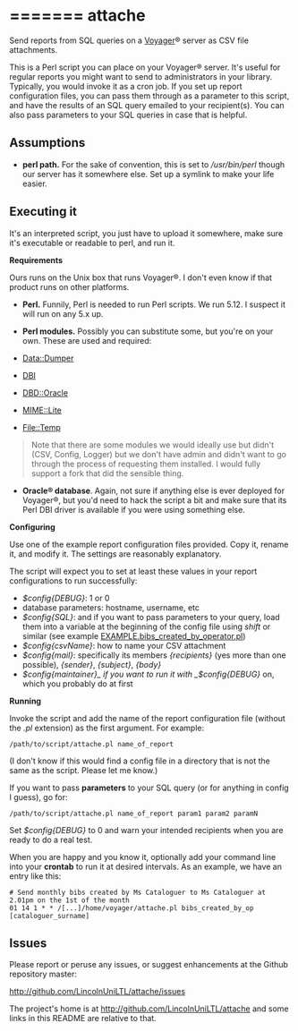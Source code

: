 =======
attache
======
Send reports from SQL queries on a [Voyager](http://www.exlibrisgroup.com/category/Voyager)® server as CSV file attachments.

This is a Perl script you can place on your Voyager® server. It's useful for regular reports you might want to send to administrators in your library. Typically, you would invoke it as a cron job. If you set up report configuration files, you can pass them through as a parameter to this script, and have the results of an SQL query emailed to your recipient(s). You can also pass parameters to your SQL queries in case that is helpful.

Assumptions
------------
* **perl path.** For the sake of convention, this is set to _/usr/bin/perl_ though our server has it somewhere else. Set up a symlink to make your life easier.

Executing it
------------
It's an interpreted script, you just have to upload it somewhere, make sure it's executable or readable to perl, and run it.

**Requirements**

Ours runs on the Unix box that runs Voyager®. I don't even know if that product runs on other platforms.

* **Perl.** Funnily, Perl is needed to run Perl scripts. We run 5.12. I suspect it will run on any 5.x up.
* **Perl modules.** Possibly you can substitute some, but you're on your own. These are used and required:

 * [Data::Dumper](http://perldoc.perl.org/Data/Dumper.html)
 * [DBI](http://search.cpan.org/~timb/DBI-1.623/DBI.pm)
 * [DBD::Oracle](http://search.cpan.org/~pythian/DBD-Oracle-1.68/lib/DBD/Oracle.pm)
 * [MIME::Lite](http://search.cpan.org/~rjbs/MIME-Lite-3.030/lib/MIME/Lite.pm)
 * [File::Temp](http://perldoc.perl.org/File/Temp.html)

> Note that there are some modules we would ideally use but didn't (CSV, Config, Logger) but we don't have admin and didn't want to go through the process of requesting them installed. I would fully support a fork that did the sensible thing.

* **Oracle® database**. Again, not sure if anything else is ever deployed for Voyager®, but you'd need to hack the script a bit and make sure that its Perl DBI driver is available if you were using something else.

**Configuring**

Use one of the example report configuration files provided. Copy it, rename it, and modify it. The settings are reasonably explanatory.

The script will expect you to set at least these values in your report configurations to run successfully:

* _$config{DEBUG}_: 1 or 0
* database parameters: hostname, username, etc
* _$config{SQL}_: and if you want to pass parameters to your query, load them into a variable at the beginning of the config file using _shift_ or similar (see example [EXAMPLE.bibs_created_by_operator.pl](EXAMPLE.bibs_created_by_operator.pl#l10))
* _$config{csvName}_: how to name your CSV attachment
* _$config{mail}_: specifically its members _{recipients}_ (yes more than one possible), _{sender}_, _{subject}_, _{body}_
* _$config{maintainer}_ if you want to run it with _$config{DEBUG}_ on, which you probably do at first

**Running**

Invoke the script and add the name of the report configuration file (without the _.pl_ extension) as the first argument. For example:

    /path/to/script/attache.pl name_of_report

(I don't know if this would find a config file in a directory that is not the same as the script. Please let me know.)

If you want to pass **parameters** to your SQL query (or for anything in config I guess), go for:

    /path/to/script/attache.pl name_of_report param1 param2 paramN

Set _$config{DEBUG}_ to 0 and warn your intended recipients when you are ready to do a real test.

When you are happy and you know it, optionally add your command line into your **crontab** to run it at desired intervals. As an example, we have an entry like this:

    # Send monthly bibs created by Ms Cataloguer to Ms Cataloguer at 2.01pm on the 1st of the month
	01 14 1 * * /[...]/home/voyager/attache.pl bibs_created_by_op [cataloguer_surname]

Issues
----------
Please report or peruse any issues, or suggest enhancements at the Github repository master:

<http://github.com/LincolnUniLTL/attache/issues>

The project's home is at <http://github.com/LincolnUniLTL/attache> and some links in this README are relative to that.
